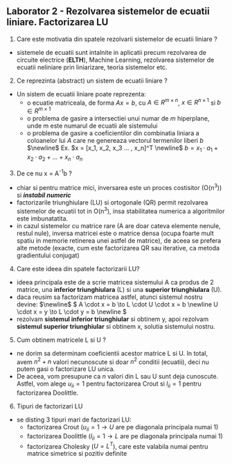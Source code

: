 ## Laborator 2 - Rezolvarea sistemelor de ecuatii liniare. Factorizarea LU

1. Care este motivatia din spatele rezolvarii sistemelor de ecuatii liniare ?
- sistemele de ecuatii sunt intalnite in aplicatii precum rezolvarea de circuite
electrice (**ELTH**), Machine Learning, rezolvarea sistemelor de ecuatii neliniare
prin liniarizare, teoria sistemelor etc.

2. Ce reprezinta (abstract) un sistem de ecuatii liniare ?
- Un sistem de ecuatii liniare poate reprezenta:
    - o ecuatie matriceala, de forma $A x = b$, cu $A \in R^{m \times n}$, $x \in R^{n \times 1}$ si $b \in R^{m \times 1}$
    - o problema de gasire a intersectiei unui numar de $m$ hiperplane, unde m este
    numarul de ecuatii ale sistemului
    - o problema de gasire a coeficientilor din combinatia liniara a coloanelor lui $A$
    care ne genereaza vectorul termenilor liberi $b$ $\newline$
    Ex. $x = [x_1, x_2, x_3 ... , x_n]^T \newline$
    $b = x_1 \cdot a_1 + x_2 \cdot a_2 + ... + x_n \cdot a_n$
3. De ce nu x = A<sup>-1</sup>b ?
- chiar si pentru matrice mici, inversarea este un proces costisitor (O(n<sup>3</sup>))
si ***instabil numeric***
- factorizarile triunghiulare (LU) si ortogonale (QR) permit rezolvarea sistemelor de
ecuatii tot in O(n<sup>3</sup>), insa stabilitatea numerica a algoritmilor este imbunatatita.
- in cazul sistemelor cu matrice rare (A are doar cateva elemente nenule, restul nule),
inversa matricei este o matrice densa (ocupa foarte mult spatiu in memorie retinerea
unei astfel de matrice), de aceea se prefera alte metode (exacte, cum este factorizarea
QR sau iterative, ca metoda gradientului conjugat)

4. Care este ideea din spatele factorizarii LU?
- ideea principala este de a scrie matricea sistemului A ca produs de 2 matrice, una
**inferior triunghiulara** (L) si una **superior triunghiulara** (U).
- daca reusim sa factorizam matricea astfel, atunci sistemul nostru devine: $\newline$
$
A \cdot x = b \to L \cdot U \cdot x = b \newline
U \cdot x = y \to L \cdot y = b \newline 
$
- rezolvam **sistemul inferior triunghiular** si obtinem y, apoi rezolvam
**sistemul superior triunghiular** si obtinem x, solutia sistemului nostru.

5. Cum obtinem matricele L si U ?
- ne dorim sa determinam coeficientii acestor matrice L si U. In total, avem $n^2 + n$ valori necunoscute si doar $n^2$ conditii (ecuatii), deci nu putem gasi o factorizare LU unica.
- De aceea, vom presupune ca $n$ valori din L sau U sunt deja cunoscute. Astfel, vom alege $u_{ii} = 1$ pentru factorizarea Crout si $l_{ii} = 1$ pentru factorizarea Doolittle.

6. Tipuri de factorizari LU
- se disting 3 tipuri mari de factorizari LU:
    - factorizarea Crout ($u_{ii} = 1 \to U$ are pe diagonala principala numai 1)
    - factorizarea Doolittle ($l_{ii} = 1 \to L$ are pe diagonala
    principala numai 1)
    - factorizarea Cholesky ($U = L^T$), care este valabila numai
    pentru matrice simetrice si pozitiv definite